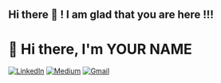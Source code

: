 ## Hi there 👋 ! I am glad that you are here !!!


# 👋 Hi there, I'm YOUR NAME

[![LinkedIn](https://img.shields.io/badge/LinkedIn-0077B5?style=for-the-badge&logo=linkedin&logoColor=white)](https://www.linkedin.com/in/akshay-mali-953a021b7/)
[![Medium](https://img.shields.io/badge/Medium-12100E?style=for-the-badge&logo=medium&logoColor=white)](https://medium.com/@akshaymalilive)
[![Gmail](https://img.shields.io/badge/Gmail-D14836?style=for-the-badge&logo=gmail&logoColor=white)](mailto:akshaymalilive@gmail.com)

<!--
**akshaymalilive/akshaymalilive** is a ✨ _special_ ✨ repository because its `README.md` (this file) appears on your GitHub profile.

Here are some ideas to get you started:

- 🔭 I’m currently working on ...
- 🌱 I’m currently learning ...
- 👯 I’m looking to collaborate on ...
- 🤔 I’m looking for help with ...
- 💬 Ask me about ...
- 📫 How to reach me: ...
- 😄 Pronouns: ...
- ⚡ Fun fact: ...
-->
